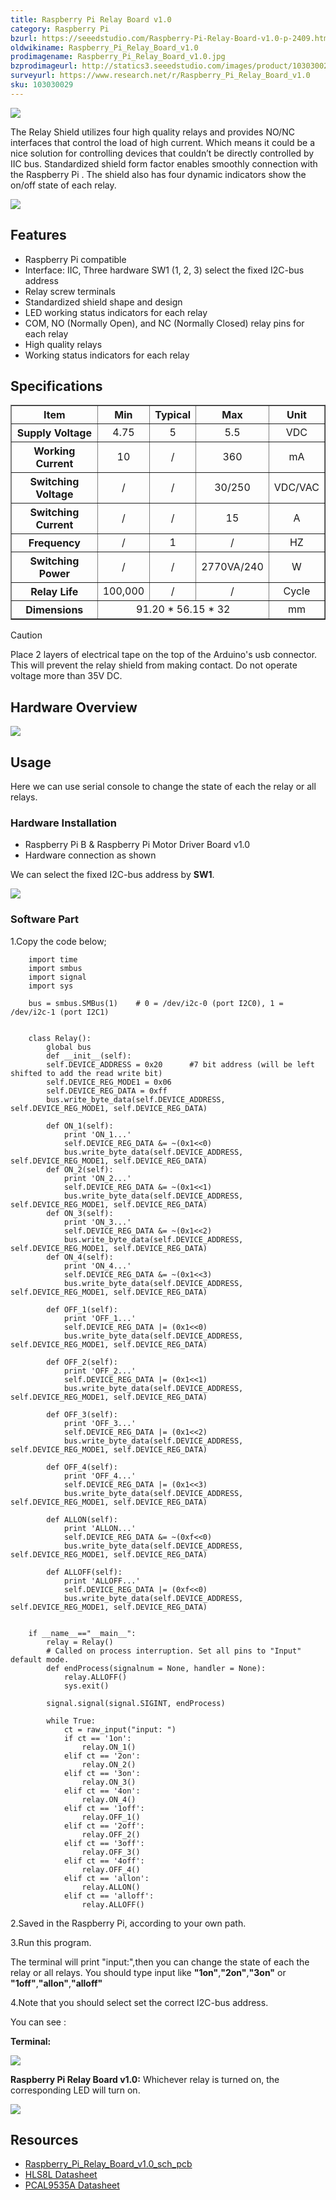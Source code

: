 ```yaml
---
title: Raspberry Pi Relay Board v1.0
category: Raspberry Pi
bzurl: https://seeedstudio.com/Raspberry-Pi-Relay-Board-v1.0-p-2409.html
oldwikiname: Raspberry_Pi_Relay_Board_v1.0
prodimagename: Raspberry_Pi_Relay_Board_v1.0.jpg
bzprodimageurl: http://statics3.seeedstudio.com/images/product/103030029 1.jpg
surveyurl: https://www.research.net/r/Raspberry_Pi_Relay_Board_v1.0
sku: 103030029
---
```


![](/assets/Raspberry_Pi_Relay_Board_v1.0/img/Raspberry_Pi_Relay_Board_v1.0.jpg)

The Relay Shield utilizes four high quality relays and provides NO/NC interfaces that control the load of high current. Which means it could be a nice solution for controlling devices that couldn’t be directly controlled by IIC bus. Standardized shield form factor enables smoothly connection with the Raspberry Pi . The shield also has four dynamic indicators show the on/off state of each relay.

[![](/assets/common/Get_One_Now_Banner.png)](https://www.seeedstudio.com/Raspberry-Pi-Relay-Board-v1.0-p-2409.html)

Features
--------

-   Raspberry Pi compatible
-   Interface: IIC, Three hardware SW1 (1, 2, 3) select the fixed I2C-bus address
-   Relay screw terminals
-   Standardized shield shape and design
-   LED working status indicators for each relay
-   COM, NO (Normally Open), and NC (Normally Closed) relay pins for each relay
-   High quality relays
-   Working status indicators for each relay

Specifications
--------------

<table border="1" cellspacing="0" width="800">
<tr>
<th scope="col">
Item
</th>
<th scope="col">
Min
</th>
<th scope="col">
Typical
</th>
<th scope="col">
Max
</th>
<th scope="col">
Unit
</th>
</tr>
<tr align="center">
<th scope="row">
Supply Voltage
</th>
<td>
4.75
</td>
<td>
5
</td>
<td>
5.5
</td>
<td>
VDC
</td>
</tr>
<tr align="center">
<th scope="row">
Working Current
</th>
<td>
10
</td>
<td>
/
</td>
<td>
360
</td>
<td>
mA
</td>
</tr>
<tr align="center">
<th scope="row">
Switching Voltage
</th>
<td>
/
</td>
<td>
/
</td>
<td>
30/250
</td>
<td>
VDC/VAC
</td>
</tr>
<tr align="center">
<th scope="row">
Switching Current
</th>
<td>
/
</td>
<td>
/
</td>
<td>
15
</td>
<td>
A
</td>
</tr>
<tr align="center">
<th scope="row">
Frequency
</th>
<td>
/
</td>
<td>
1
</td>
<td>
/
</td>
<td>
HZ
</td>
</tr>
<tr align="center">
<th scope="row">
Switching Power
</th>
<td>
/
</td>
<td>
/
</td>
<td>
2770VA/240
</td>
<td>
W
</td>
</tr>
<tr align="center">
<th scope="row">
Relay Life
</th>
<td>
100,000
</td>
<td>
/
</td>
<td>
/
</td>
<td>
Cycle
</td>
</tr>
<tr align="center">
<th scope="row">
Dimensions
</th>
<td colspan="3">
91.20 * 56.15 * 32
</td>
<td>
mm
</td>
</tr>
</table>


<div class="admonition caution">
<p class="admonition-title">Caution</p>
Place 2 layers of electrical tape on the top of the Arduino's usb connector. This will prevent the relay shield from making contact. Do not operate voltage more than 35V DC.
</div>

Hardware Overview
-----------------

![](/assets/Raspberry_Pi_Relay_Board_v1.0/img/Raspberry_Pi_Relay_Board_v1.0_p3.jpg)

Usage
-----

Here we can use serial console to change the state of each the relay or all relays.

### Hardware Installation

- Raspberry Pi B & Raspberry Pi Motor Driver Board v1.0
- Hardware connection as shown

We can select the fixed I2C-bus address by **SW1**.

![](/assets/Raspberry_Pi_Relay_Board_v1.0/img/Raspberry_Pi_Relay_Board_v1.0_p4.jpg)

### Software Part

1.Copy the code below;

```
    import time
    import smbus
    import signal
    import sys

    bus = smbus.SMBus(1)    # 0 = /dev/i2c-0 (port I2C0), 1 = /dev/i2c-1 (port I2C1)


    class Relay():  
        global bus
        def __init__(self):
        self.DEVICE_ADDRESS = 0x20      #7 bit address (will be left shifted to add the read write bit)
        self.DEVICE_REG_MODE1 = 0x06
        self.DEVICE_REG_DATA = 0xff
        bus.write_byte_data(self.DEVICE_ADDRESS, self.DEVICE_REG_MODE1, self.DEVICE_REG_DATA)
                 
        def ON_1(self):
            print 'ON_1...'
            self.DEVICE_REG_DATA &= ~(0x1<<0)  
            bus.write_byte_data(self.DEVICE_ADDRESS, self.DEVICE_REG_MODE1, self.DEVICE_REG_DATA)
        def ON_2(self):
            print 'ON_2...'
            self.DEVICE_REG_DATA &= ~(0x1<<1)
            bus.write_byte_data(self.DEVICE_ADDRESS, self.DEVICE_REG_MODE1, self.DEVICE_REG_DATA)
        def ON_3(self):
            print 'ON_3...'
            self.DEVICE_REG_DATA &= ~(0x1<<2)
            bus.write_byte_data(self.DEVICE_ADDRESS, self.DEVICE_REG_MODE1, self.DEVICE_REG_DATA)
        def ON_4(self):
            print 'ON_4...'
            self.DEVICE_REG_DATA &= ~(0x1<<3)
            bus.write_byte_data(self.DEVICE_ADDRESS, self.DEVICE_REG_MODE1, self.DEVICE_REG_DATA)
        
        def OFF_1(self):
            print 'OFF_1...'
            self.DEVICE_REG_DATA |= (0x1<<0)
            bus.write_byte_data(self.DEVICE_ADDRESS, self.DEVICE_REG_MODE1, self.DEVICE_REG_DATA)
        
        def OFF_2(self):
            print 'OFF_2...'
            self.DEVICE_REG_DATA |= (0x1<<1)
            bus.write_byte_data(self.DEVICE_ADDRESS, self.DEVICE_REG_MODE1, self.DEVICE_REG_DATA)

        def OFF_3(self):
            print 'OFF_3...'
            self.DEVICE_REG_DATA |= (0x1<<2)
            bus.write_byte_data(self.DEVICE_ADDRESS, self.DEVICE_REG_MODE1, self.DEVICE_REG_DATA)
        
        def OFF_4(self):
            print 'OFF_4...'
            self.DEVICE_REG_DATA |= (0x1<<3)
            bus.write_byte_data(self.DEVICE_ADDRESS, self.DEVICE_REG_MODE1, self.DEVICE_REG_DATA)
        
        def ALLON(self):
            print 'ALLON...'
            self.DEVICE_REG_DATA &= ~(0xf<<0)
            bus.write_byte_data(self.DEVICE_ADDRESS, self.DEVICE_REG_MODE1, self.DEVICE_REG_DATA)
        
        def ALLOFF(self):
            print 'ALLOFF...'
            self.DEVICE_REG_DATA |= (0xf<<0)
            bus.write_byte_data(self.DEVICE_ADDRESS, self.DEVICE_REG_MODE1, self.DEVICE_REG_DATA)


    if __name__=="__main__":
        relay = Relay()
        # Called on process interruption. Set all pins to "Input" default mode.
        def endProcess(signalnum = None, handler = None): 
            relay.ALLOFF()
            sys.exit()

        signal.signal(signal.SIGINT, endProcess)

        while True:
            ct = raw_input("input: ")
            if ct == '1on':
                relay.ON_1()
            elif ct == '2on':
                relay.ON_2()
            elif ct == '3on':
                relay.ON_3()
            elif ct == '4on':
                relay.ON_4()
            elif ct == '1off':
                relay.OFF_1()
            elif ct == '2off':
                relay.OFF_2()
            elif ct == '3off':
                relay.OFF_3()
            elif ct == '4off':
                relay.OFF_4()
            elif ct == 'allon':
                relay.ALLON()
            elif ct == 'alloff':
                relay.ALLOFF()
```

2.Saved in the Raspberry Pi, according to your own path.

3.Run this program.

The terminal will print "input:",then you can change the state of each the relay or all relays. You should type input like **"1on"**,**"2on"**,**"3on"** or **"1off"**,**"allon"**,**"alloff"**

4.Note that you should select set the correct I2C-bus address.

You can see :

**Terminal:**

![](/assets/Raspberry_Pi_Relay_Board_v1.0/img/Raspberry_Pi_Relay_Board_v1.0_p5.jpg)

**Raspberry Pi Relay Board v1.0:**
Whichever relay is turned on, the corresponding LED will turn on.

![](/assets/Raspberry_Pi_Relay_Board_v1.0/img/Raspberry_Pi_Relay_Board_v1.0_p6.jpg)

Resources
---------

- [Raspberry_Pi_Relay_Board_v1.0_sch_pcb](/assets/Raspberry_Pi_Relay_Board_v1.0/res/Raspberry_Pi_Relay_Board_v1.0_sch_pcb.zip)
- [HLS8L Datasheet](/assets/Raspberry_Pi_Relay_Board_v1.0/res/HLS8L.pdf)
- [PCAL9535A Datasheet](/assets/Raspberry_Pi_Relay_Board_v1.0/res/PCAL9535A.pdf)


<!-- This Markdown file was created from http://www.seeedstudio.com/wiki/Raspberry_Pi_Relay_Board_v1.0 -->
